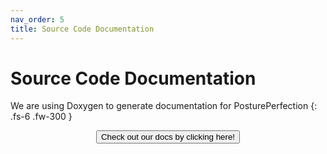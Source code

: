 ```yaml
---
nav_order: 5
title: Source Code Documentation
---
```


# Source Code Documentation

We are using Doxygen to generate documentation for PosturePerfection
{: .fs-6 .fw-300 }

<div align="center">
  <a href="../html/index.html">
    <button type="button" class="btn">Check out our docs by clicking here!</button>
  </a>
</div>
